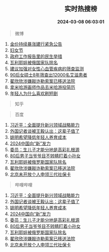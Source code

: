 <div align="center"><h2>实时热搜榜</h2><h4>2024-03-08 06:03:01</h4></div>

> 微博  

1. [金价持续暴涨建行紧急公告](https://s.weibo.com/weibo?q=%23%E9%87%91%E4%BB%B7%E6%8C%81%E7%BB%AD%E6%9A%B4%E6%B6%A8%E5%BB%BA%E8%A1%8C%E7%B4%A7%E6%80%A5%E5%85%AC%E5%91%8A%23&t=31&band_rank=1&Refer=top)<br />
2. [妇女节](https://s.weibo.com/weibo?q=%E5%A6%87%E5%A5%B3%E8%8A%82&t=31&band_rank=2&Refer=top)<br />
3. [政府工作报告里的民生举措](https://s.weibo.com/weibo?q=%23%E6%94%BF%E5%BA%9C%E5%B7%A5%E4%BD%9C%E6%8A%A5%E5%91%8A%E9%87%8C%E7%9A%84%E6%B0%91%E7%94%9F%E4%B8%BE%E6%8E%AA%23&t=31&band_rank=3&Refer=top)<br />
4. [瓦利耶娃被俄国家队除名](https://s.weibo.com/weibo?q=%23%E7%93%A6%E5%88%A9%E8%80%B6%E5%A8%83%E8%A2%AB%E4%BF%84%E5%9B%BD%E5%AE%B6%E9%98%9F%E9%99%A4%E5%90%8D%23&t=31&band_rank=4&Refer=top)<br />
5. [建议加强对女性心血管疾病的筛查监测](https://s.weibo.com/weibo?q=%23%E5%BB%BA%E8%AE%AE%E5%8A%A0%E5%BC%BA%E5%AF%B9%E5%A5%B3%E6%80%A7%E5%BF%83%E8%A1%80%E7%AE%A1%E7%96%BE%E7%97%85%E7%9A%84%E7%AD%9B%E6%9F%A5%E7%9B%91%E6%B5%8B%23&t=31&band_rank=5&Refer=top)<br />
6. [90后女硕士8年筛查出12000名艾滋患者](https://s.weibo.com/weibo?q=%2390%E5%90%8E%E5%A5%B3%E7%A1%95%E5%A3%AB8%E5%B9%B4%E7%AD%9B%E6%9F%A5%E5%87%BA12000%E5%90%8D%E8%89%BE%E6%BB%8B%E6%82%A3%E8%80%85%23&t=31&band_rank=6&Refer=top)<br />
7. [翟欣欣涉嫌敲诈勒索案已移送法院](https://s.weibo.com/weibo?q=%23%E7%BF%9F%E6%AC%A3%E6%AC%A3%E6%B6%89%E5%AB%8C%E6%95%B2%E8%AF%88%E5%8B%92%E7%B4%A2%E6%A1%88%E5%B7%B2%E7%A7%BB%E9%80%81%E6%B3%95%E9%99%A2%23&t=31&band_rank=7&Refer=top)<br />
8. [拿米哈游画师作品去米哈游投简历](https://s.weibo.com/weibo?q=%E6%8B%BF%E7%B1%B3%E5%93%88%E6%B8%B8%E7%94%BB%E5%B8%88%E4%BD%9C%E5%93%81%E5%8E%BB%E7%B1%B3%E5%93%88%E6%B8%B8%E6%8A%95%E7%AE%80%E5%8E%86&t=31&band_rank=8&Refer=top)<br />
9. [年轻人为什么喜欢刷短剧](https://s.weibo.com/weibo?q=%23%E5%B9%B4%E8%BD%BB%E4%BA%BA%E4%B8%BA%E4%BB%80%E4%B9%88%E5%96%9C%E6%AC%A2%E5%88%B7%E7%9F%AD%E5%89%A7%23&t=31&band_rank=9&Refer=top)<br />

> 知乎  


> 百度  

1. [习近平：全面提升新兴领域战略能力](https://www.baidu.com/s?wd=%E4%B9%A0%E8%BF%91%E5%B9%B3%EF%BC%9A%E5%85%A8%E9%9D%A2%E6%8F%90%E5%8D%87%E6%96%B0%E5%85%B4%E9%A2%86%E5%9F%9F%E6%88%98%E7%95%A5%E8%83%BD%E5%8A%9B&sa=fyb_news&rsv_dl=fyb_news)<br />
2. [外国记者谈被王毅认出：这辈子值了](https://www.baidu.com/s?wd=%E5%A4%96%E5%9B%BD%E8%AE%B0%E8%80%85%E8%B0%88%E8%A2%AB%E7%8E%8B%E6%AF%85%E8%AE%A4%E5%87%BA%EF%BC%9A%E8%BF%99%E8%BE%88%E5%AD%90%E5%80%BC%E4%BA%86&sa=fyb_news&rsv_dl=fyb_news)<br />
3. [姚明希望降低年轻人养育成本](https://www.baidu.com/s?wd=%E5%A7%9A%E6%98%8E%E5%B8%8C%E6%9C%9B%E9%99%8D%E4%BD%8E%E5%B9%B4%E8%BD%BB%E4%BA%BA%E5%85%BB%E8%82%B2%E6%88%90%E6%9C%AC&sa=fyb_news&rsv_dl=fyb_news)<br />
4. [2024中国向“新”发力](https://www.baidu.com/s?wd=2024%E4%B8%AD%E5%9B%BD%E5%90%91%E2%80%9C%E6%96%B0%E2%80%9D%E5%8F%91%E5%8A%9B&sa=fyb_news&rsv_dl=fyb_news)<br />
5. [委员：生儿子才能分地是高彩礼根源](https://www.baidu.com/s?wd=%E5%A7%94%E5%91%98%EF%BC%9A%E7%94%9F%E5%84%BF%E5%AD%90%E6%89%8D%E8%83%BD%E5%88%86%E5%9C%B0%E6%98%AF%E9%AB%98%E5%BD%A9%E7%A4%BC%E6%A0%B9%E6%BA%90&sa=fyb_news&rsv_dl=fyb_news)<br />
6. [80后男子当爷爷目不转睛盯着小孙女](https://www.baidu.com/s?wd=80%E5%90%8E%E7%94%B7%E5%AD%90%E5%BD%93%E7%88%B7%E7%88%B7%E7%9B%AE%E4%B8%8D%E8%BD%AC%E7%9D%9B%E7%9B%AF%E7%9D%80%E5%B0%8F%E5%AD%99%E5%A5%B3&sa=fyb_news&rsv_dl=fyb_news)<br />
7. [瓦利耶娃被俄罗斯国家队除名](https://www.baidu.com/s?wd=%E7%93%A6%E5%88%A9%E8%80%B6%E5%A8%83%E8%A2%AB%E4%BF%84%E7%BD%97%E6%96%AF%E5%9B%BD%E5%AE%B6%E9%98%9F%E9%99%A4%E5%90%8D&sa=fyb_news&rsv_dl=fyb_news)<br />
8. [翟欣欣涉嫌敲诈勒索案已移送法院](https://www.baidu.com/s?wd=%E7%BF%9F%E6%AC%A3%E6%AC%A3%E6%B6%89%E5%AB%8C%E6%95%B2%E8%AF%88%E5%8B%92%E7%B4%A2%E6%A1%88%E5%B7%B2%E7%A7%BB%E9%80%81%E6%B3%95%E9%99%A2&sa=fyb_news&rsv_dl=fyb_news)<br />
9. [北京未开放个人申领三代社保卡](https://www.baidu.com/s?wd=%E5%8C%97%E4%BA%AC%E6%9C%AA%E5%BC%80%E6%94%BE%E4%B8%AA%E4%BA%BA%E7%94%B3%E9%A2%86%E4%B8%89%E4%BB%A3%E7%A4%BE%E4%BF%9D%E5%8D%A1&sa=fyb_news&rsv_dl=fyb_news)<br />

> 哔哩哔哩  

1. [习近平：全面提升新兴领域战略能力](https://www.baidu.com/s?wd=%E4%B9%A0%E8%BF%91%E5%B9%B3%EF%BC%9A%E5%85%A8%E9%9D%A2%E6%8F%90%E5%8D%87%E6%96%B0%E5%85%B4%E9%A2%86%E5%9F%9F%E6%88%98%E7%95%A5%E8%83%BD%E5%8A%9B&sa=fyb_news&rsv_dl=fyb_news)<br />
2. [外国记者谈被王毅认出：这辈子值了](https://www.baidu.com/s?wd=%E5%A4%96%E5%9B%BD%E8%AE%B0%E8%80%85%E8%B0%88%E8%A2%AB%E7%8E%8B%E6%AF%85%E8%AE%A4%E5%87%BA%EF%BC%9A%E8%BF%99%E8%BE%88%E5%AD%90%E5%80%BC%E4%BA%86&sa=fyb_news&rsv_dl=fyb_news)<br />
3. [姚明希望降低年轻人养育成本](https://www.baidu.com/s?wd=%E5%A7%9A%E6%98%8E%E5%B8%8C%E6%9C%9B%E9%99%8D%E4%BD%8E%E5%B9%B4%E8%BD%BB%E4%BA%BA%E5%85%BB%E8%82%B2%E6%88%90%E6%9C%AC&sa=fyb_news&rsv_dl=fyb_news)<br />
4. [2024中国向“新”发力](https://www.baidu.com/s?wd=2024%E4%B8%AD%E5%9B%BD%E5%90%91%E2%80%9C%E6%96%B0%E2%80%9D%E5%8F%91%E5%8A%9B&sa=fyb_news&rsv_dl=fyb_news)<br />
5. [委员：生儿子才能分地是高彩礼根源](https://www.baidu.com/s?wd=%E5%A7%94%E5%91%98%EF%BC%9A%E7%94%9F%E5%84%BF%E5%AD%90%E6%89%8D%E8%83%BD%E5%88%86%E5%9C%B0%E6%98%AF%E9%AB%98%E5%BD%A9%E7%A4%BC%E6%A0%B9%E6%BA%90&sa=fyb_news&rsv_dl=fyb_news)<br />
6. [80后男子当爷爷目不转睛盯着小孙女](https://www.baidu.com/s?wd=80%E5%90%8E%E7%94%B7%E5%AD%90%E5%BD%93%E7%88%B7%E7%88%B7%E7%9B%AE%E4%B8%8D%E8%BD%AC%E7%9D%9B%E7%9B%AF%E7%9D%80%E5%B0%8F%E5%AD%99%E5%A5%B3&sa=fyb_news&rsv_dl=fyb_news)<br />
7. [瓦利耶娃被俄罗斯国家队除名](https://www.baidu.com/s?wd=%E7%93%A6%E5%88%A9%E8%80%B6%E5%A8%83%E8%A2%AB%E4%BF%84%E7%BD%97%E6%96%AF%E5%9B%BD%E5%AE%B6%E9%98%9F%E9%99%A4%E5%90%8D&sa=fyb_news&rsv_dl=fyb_news)<br />
8. [翟欣欣涉嫌敲诈勒索案已移送法院](https://www.baidu.com/s?wd=%E7%BF%9F%E6%AC%A3%E6%AC%A3%E6%B6%89%E5%AB%8C%E6%95%B2%E8%AF%88%E5%8B%92%E7%B4%A2%E6%A1%88%E5%B7%B2%E7%A7%BB%E9%80%81%E6%B3%95%E9%99%A2&sa=fyb_news&rsv_dl=fyb_news)<br />
9. [北京未开放个人申领三代社保卡](https://www.baidu.com/s?wd=%E5%8C%97%E4%BA%AC%E6%9C%AA%E5%BC%80%E6%94%BE%E4%B8%AA%E4%BA%BA%E7%94%B3%E9%A2%86%E4%B8%89%E4%BB%A3%E7%A4%BE%E4%BF%9D%E5%8D%A1&sa=fyb_news&rsv_dl=fyb_news)<br />
